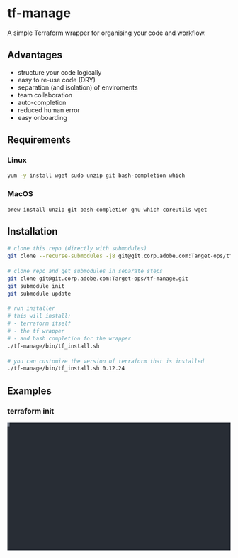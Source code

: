 # tf-manage
A simple Terraform wrapper for organising your code and workflow.

## Advantages
- structure your code logically
- easy to re-use code (DRY)
- separation (and isolation) of enviroments
- team collaboration
- auto-completion
- reduced human error
- easy onboarding

## Requirements
### Linux
```bash
yum -y install wget sudo unzip git bash-completion which
```
### MacOS
```
brew install unzip git bash-completion gnu-which coreutils wget
```
## Installation
```bash
# clone this repo (directly with submodules)
git clone --recurse-submodules -j8 git@git.corp.adobe.com:Target-ops/tf-manage.git

# clone repo and get submodules in separate steps
git clone git@git.corp.adobe.com:Target-ops/tf-manage.git
git submodule init
git submodule update

# run installer
# this will install:
# - terraform itself
# - the tf wrapper
# - and bash completion for the wrapper
./tf-manage/bin/tf_install.sh

# you can customize the version of terraform that is installed
./tf-manage/bin/tf_install.sh 0.12.24
```

## Examples
### terraform init
![tf init](/docs/images/init.svg)

